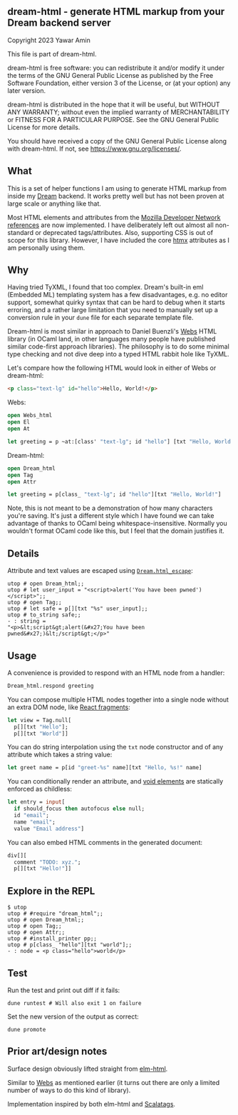 ## dream-html - generate HTML markup from your Dream backend server

Copyright 2023 Yawar Amin

This file is part of dream-html.

dream-html is free software: you can redistribute it and/or modify it under
the terms of the GNU General Public License as published by the Free Software
Foundation, either version 3 of the License, or (at your option) any later
version.

dream-html is distributed in the hope that it will be useful, but WITHOUT
ANY WARRANTY; without even the implied warranty of MERCHANTABILITY or FITNESS
FOR A PARTICULAR PURPOSE. See the GNU General Public License for more details.

You should have received a copy of the GNU General Public License along with
dream-html. If not, see <https://www.gnu.org/licenses/>.

## What

This is a set of helper functions I am using to generate HTML markup from inside
my [Dream](https://aantron.github.io/dream) backend. It works pretty well but has
not been proven at large scale or anything like that.

Most HTML elements and attributes from the
[Mozilla Developer Network references](https://developer.mozilla.org/en-US/docs/Web/HTML/Reference)
are now implemented. I have deliberately left out almost all non-standard or
deprecated tags/attributes. Also, supporting CSS is out of scope for this library.
However, I have included the core [htmx](https://htmx.org/) attributes as I am
personally using them.

## Why

Having tried TyXML, I found that too complex. Dream's built-in eml (Embedded ML)
templating system has a few disadvantages, e.g. no editor support, somewhat
quirky syntax that can be hard to debug when it starts erroring, and a rather
large limitation that you need to manually set up a conversion rule in your `dune`
file for each separate template file.

Dream-html is most similar in approach to Daniel Buenzli's
[Webs](https://erratique.ch/software/webs/doc/Webs_html/index.html) HTML library
(in OCaml land, in other languages many people have published similar code-first
approach libraries). The philosophy is to do some minimal type checking and not
dive deep into a typed HTML rabbit hole like TyXML.

Let's compare how the following HTML would look in either of Webs or dream-html:

```html
<p class="text-lg" id="hello">Hello, World!</p>
```

Webs:

```ocaml
open Webs_html
open El
open At

let greeting = p ~at:[class' "text-lg"; id "hello"] [txt "Hello, World!"]
```

Dream-html:

```ocaml
open Dream_html
open Tag
open Attr

let greeting = p[class_ "text-lg"; id "hello"][txt "Hello, World!"]
```

Note, this is not meant to be a demonstration of how many characters you're
saving. It's just a different style which I have found we can take advantage of
thanks to OCaml being whitespace-insensitive. Normally you wouldn't format OCaml
code like this, but I feel that the domain justifies it.

## Details

Attribute and text values are escaped using
[`Dream.html_escape`](https://aantron.github.io/dream/#val-html_escape):

```
utop # open Dream_html;;
utop # let user_input = "<script>alert('You have been pwned')</script>";;
utop # open Tag;;
utop # let safe = p[][txt "%s" user_input];;
utop # to_string safe;;
- : string =
"<p>&lt;script&gt;alert(&#x27;You have been pwned&#x27;)&lt;/script&gt;</p>"
```

## Usage

A convenience is provided to respond with an HTML node from a handler:

```ocaml
Dream_html.respond greeting
```

You can compose multiple HTML nodes together into a single node without an extra
DOM node, like [React fragments](https://react.dev/reference/react/Fragment):

```ocaml
let view = Tag.null[
  p[][txt "Hello"];
  p[][txt "World"]]
```

You can do string interpolation using the `txt` node constructor and of any
attribute which takes a string value:

```ocaml
let greet name = p[id "greet-%s" name][txt "Hello, %s!" name]
```

You can conditionally render an attribute, and
[void elements](https://developer.mozilla.org/en-US/docs/Glossary/Void_element)
are statically enforced as childless:

```ocaml
let entry = input[
  if should_focus then autofocus else null;
  id "email";
  name "email";
  value "Email address"]
```

You can also embed HTML comments in the generated document:

```ocaml
div[][
  comment "TODO: xyz.";
  p[][txt "Hello!"]]
```

## Explore in the REPL

```
$ utop
utop # #require "dream_html";;
utop # open Dream_html;;
utop # open Tag;;
utop # open Attr;;
utop # #install_printer pp;;
utop # p[class_ "hello"][txt "world"];;
- : node = <p class="hello">world</p>
```

## Test

Run the test and print out diff if it fails:

    dune runtest # Will also exit 1 on failure

Set the new version of the output as correct:

    dune promote

## Prior art/design notes

Surface design obviously lifted straight from
[elm-html](https://package.elm-lang.org/packages/elm/html/latest/).

Similar to [Webs](https://erratique.ch/software/webs/doc/Webs_html/index.html) as
mentioned earlier (it turns out there are only a limited number of ways to do
this kind of library).

Implementation inspired by both elm-html and
[Scalatags](https://com-lihaoyi.github.io/scalatags/).
